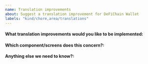 ```yaml
---
name: Translation improvements
about: Suggest a translation improvement for DeFiChain Wallet
labels: "kind/chore,area/translations"
---
```


<!--
Please only use this template for submitting translation improvements

If you can create a pull request, I opt you to create it instead.
-->

#### What translation improvements would you like to be implemented:

#### Which component/screens does this concern?:

#### Anything else we need to know?:
